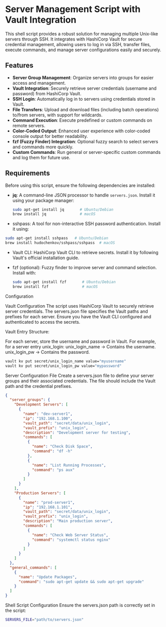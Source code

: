 # Server Management Script with Vault Integration

This shell script provides a robust solution for managing multiple Unix-like servers through SSH. It integrates with HashiCorp Vault for secure credential management, allowing users to log in via SSH, transfer files, execute commands, and manage server configurations easily and securely.

## Features

- **Server Group Management**: Organize servers into groups for easier access and management.
- **Vault Integration**: Securely retrieve server credentials (username and password) from HashiCorp Vault.
- **SSH Login**: Automatically log in to servers using credentials stored in Vault.
- **File Transfers**: Upload and download files (including batch operations) to/from servers, with support for wildcards.
- **Command Execution**: Execute predefined or custom commands on remote servers.
- **Color-Coded Output**: Enhanced user experience with color-coded console output for better readability.
- **fzf (Fuzzy Finder) Integration**: Optional fuzzy search to select servers and commands more quickly.
- **Custom Commands**: Run general or server-specific custom commands and log them for future use.

## Requirements

Before using this script, ensure the following dependencies are installed:

- **jq**: A command-line JSON processor to handle `servers.json`. Install it using your package manager: 
  ```bash
  sudo apt-get install jq       # Ubuntu/Debian
  brew install jq               # macOS
  ```

-  sshpass: A tool for non-interactive SSH password authentication. Install it using:
  ```bash
  sudo apt-get install sshpass   # Ubuntu/Debian
  brew install hudochenkov/sshpass/sshpass  # macOS
  ```

- Vault CLI: HashiCorp Vault CLI to retrieve secrets. Install it by following Vault's official installation guide.

- fzf (optional): Fuzzy finder to improve server and command selection. Install with:
  ```bash
  sudo apt-get install fzf       # Ubuntu/Debian
  brew install fzf               # macOS
  ```

Configuration

Vault Configuration
The script uses HashiCorp Vault to securely retrieve server credentials. The servers.json file specifies the Vault paths and prefixes for each server. 
Ensure you have the Vault CLI configured and authenticated to access the secrets.

Vault Entry Structure:

For each server, store the username and password in Vault. For example, for a server entry unix_login:
unix_login_name → Contains the username.
unix_login_pw → Contains the password.

```bash
vault kv put secret/unix_login_name value="myusername"
vault kv put secret/unix_login_pw value="mypassword"
```

Server Configuration File
Create a servers.json file to define your server groups and their associated credentials. The file should include the Vault path and the credential prefixes.
```json
{
  "server_groups": {
    "Development Servers": [
      {
        "name": "dev-server1",
        "ip": "192.168.1.100",
        "vault_path": "secret/data/unix_login",
        "vault_prefix": "unix_login",
        "description": "Development server for testing",
        "commands": [
          {
            "name": "Check Disk Space",
            "command": "df -h"
          },
          {
            "name": "List Running Processes",
            "command": "ps aux"
          }
        ]
      }
    ],
    "Production Servers": [
      {
        "name": "prod-server1",
        "ip": "192.168.1.101",
        "vault_path": "secret/data/unix_login",
        "vault_prefix": "unix_login",
        "description": "Main production server",
        "commands": [
          {
            "name": "Check Web Server Status",
            "command": "systemctl status nginx"
          }
        ]
      }
    ]
  },
  "general_commands": [
    {
      "name": "Update Packages",
      "command": "sudo apt-get update && sudo apt-get upgrade"
    }
  ]
}
```

Shell Script Configuration
Ensure the servers.json path is correctly set in the script:

```bash
SERVERS_FILE="path/to/servers.json"
```




